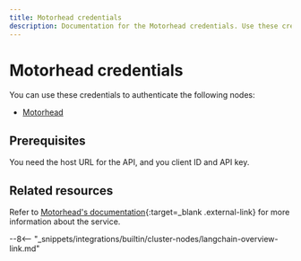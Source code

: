 ```yaml
---
title: Motorhead credentials
description: Documentation for the Motorhead credentials. Use these credentials to authenticate Motorhead in n8n, a workflow automation platform.
---
```


# Motorhead credentials

You can use these credentials to authenticate the following nodes:

* [Motorhead](/integrations/builtin/cluster-nodes/sub-nodes/n8n-nodes-langchain.memorymotorhead/)

## Prerequisites

You need the host URL for the API, and you client ID and API key. 

## Related resources

Refer to [Motorhead's documentation](https://docs.getmetal.io/guides/misc-get-keys){:target=_blank .external-link} for more information about the service.

--8<-- "_snippets/integrations/builtin/cluster-nodes/langchain-overview-link.md"

